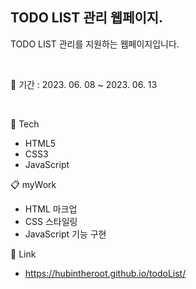 ## TODO LIST 관리 웹페이지.
TODO LIST 관리를 지원하는 웹페이지입니다.

<br/>

📅 기간 : 2023. 06. 08 ~ 2023. 06. 13

<br/>

🔨 Tech

* HTML5
* CSS3
* JavaScript

📋 myWork

* HTML 마크업
* CSS 스타일링
* JavaScript 기능 구현

📍 Link

* https://hubintheroot.github.io/todoList/
<br/>
<br/>